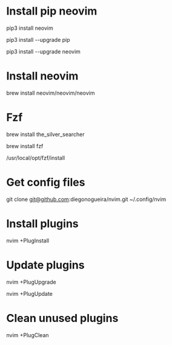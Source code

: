 # Install pip neovim

pip3 install neovim

pip3 install --upgrade pip

pip3 install --upgrade neovim

# Install neovim

brew install neovim/neovim/neovim

# Fzf

brew install the_silver_searcher

brew install fzf

/usr/local/opt/fzf/install

# Get config files

git clone git@github.com:diegonogueira/nvim.git ~/.config/nvim

# Install plugins

nvim +PlugInstall

# Update plugins

nvim +PlugUpgrade

nvim +PlugUpdate

# Clean unused plugins

nvim +PlugClean
